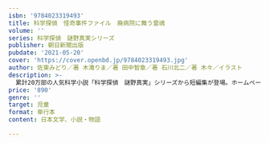 ```yaml
---
isbn: '9784023319493'
title: 科学探偵　怪奇事件ファイル　廃病院に舞う霊魂
volume: ''
series: 科学探偵　謎野真実シリーズ
publisher: 朝日新聞出版
pubdate: '2021-05-20'
cover: 'https://cover.openbd.jp/9784023319493.jpg'
author: 佐東みどり／著 木滝りま／著 田中智章／著 石川北二／著 木々／イラスト
description: >-
  累計20万部の人気科学小説「科学探偵　謎野真実」シリーズから短編集が登場。ホームページを通じ寄せられる様々な怪奇事件を、真実が科学の力で解き明かしていく。2021年１～３月に「朝日小学生新聞」に連載されたストーリーに書き下ろしや特典マンガを加え２分冊で刊行！
price: '890'
genre: ''
target: 児童
format: 単行本
content: 日本文学、小説・物語

---
```

